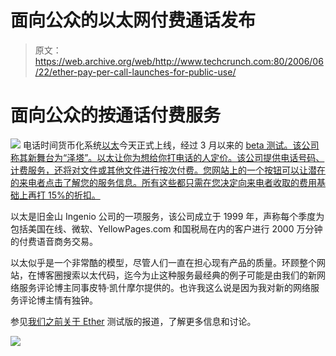 # 面向公众的以太网付费通话发布

> 原文：<https://web.archive.org/web/http://www.techcrunch.com:80/2006/06/22/ether-pay-per-call-launches-for-public-use/>

# 面向公众的按通话付费服务

[![](img/1744cd9717bbe4370456299281f5a212.png)](https://web.archive.org/web/20210202175622/http://www.ether.com/) 电话时间货币化系统[以太](https://web.archive.org/web/20210202175622/http://www.ether.com/)今天正式上线，经过 3 月以来的 [beta 测试。该公司称其新舞台为“泽塔”。以太让你为想给你打电话的人定价。该公司提供电话号码、计费服务，还将对文件或其他文件进行按次付费。您网站上的一个按钮可以让潜在的来电者点击了解您的服务信息。所有这些都只需在您决定向来电者收取的费用基础上再打 15%的折扣。](https://web.archive.org/web/20210202175622/http://www.beta.techcrunch.com/2006/03/01/super-stealth-ether-to-launch-tonight/#comments)

以太是旧金山 Ingenio 公司的一项服务，该公司成立于 1999 年，声称每个季度为包括美国在线、微软、YellowPages.com 和国税局在内的客户进行 2000 万分钟的付费语音商务交易。

以太似乎是一个非常酷的模型，尽管人们一直在担心现有产品的质量。环顾整个网站，在博客圈搜索以太代码，迄今为止这种服务最经典的例子可能是由我们的新网络服务评论博主同事皮特·凯什摩尔提供的。也许我这么说是因为我对新的网络服务评论博主情有独钟。

参见[我们之前关于 Ether](https://web.archive.org/web/20210202175622/http://www.beta.techcrunch.com/2006/03/01/super-stealth-ether-to-launch-tonight/#comments) 测试版的报道，了解更多信息和讨论。

![](img/77542b59da34a6fab93def691866bb29.png)